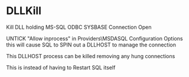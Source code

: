 # DLLKill
Kill DLL holding MS-SQL ODBC SYSBASE Connection Open 

UNTICK "Allow inprocess" in Providers\MSDASQL Configuration Options this will cause SQL to SPIN out a DLLHOST to manage the connection 

This DLLHOST process can be killed removing any hung connections 

This is instead of having to Restart SQL itself 

